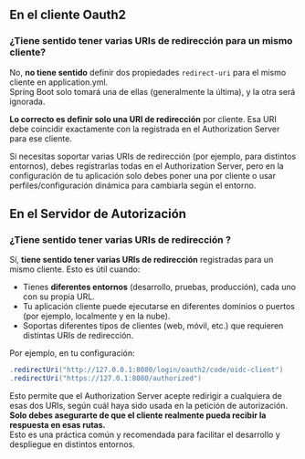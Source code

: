## En el cliente Oauth2

### ¿Tiene sentido tener varias URIs de redirección para un mismo cliente?

No, **no tiene sentido** definir dos propiedades `redirect-uri` para el mismo cliente en application.yml.  
Spring Boot solo tomará una de ellas (generalmente la última), y la otra será ignorada.

**Lo correcto es definir solo una URI de redirección** por cliente. Esa URI debe coincidir exactamente con la registrada en el Authorization Server para ese cliente.

Si necesitas soportar varias URIs de redirección (por ejemplo, para distintos entornos), debes registrarlas todas en el Authorization Server, pero en la configuración de tu aplicación solo debes poner una por cliente o usar perfiles/configuración dinámica para cambiarla según el entorno.



## En el Servidor de Autorización

### ¿Tiene sentido tener varias URIs de redirección ?

Sí, **tiene sentido tener varias URIs de redirección** registradas para un mismo cliente. Esto es útil cuando:

- Tienes **diferentes entornos** (desarrollo, pruebas, producción), cada uno con su propia URL.
- Tu aplicación cliente puede ejecutarse en diferentes dominios o puertos (por ejemplo, localmente y en la nube).
- Soportas diferentes tipos de clientes (web, móvil, etc.) que requieren distintas URIs de redirección.

Por ejemplo, en tu configuración:

```java
.redirectUri("http://127.0.0.1:8080/login/oauth2/code/oidc-client")
.redirectUri("https://127.0.1:8080/authorized")
```

Esto permite que el Authorization Server acepte redirigir a cualquiera de esas dos URIs, según cuál haya sido usada en la petición de autorización.  
**Solo debes asegurarte de que el cliente realmente pueda recibir la respuesta en esas rutas.**  
Esto es una práctica común y recomendada para facilitar el desarrollo y despliegue en distintos entornos.